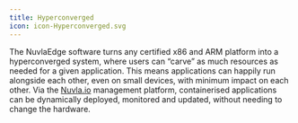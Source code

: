 ```yaml
---
title: Hyperconverged
icon: icon-Hyperconverged.svg
---
```


The NuvlaEdge software turns any certified x86 and ARM platform into a hyperconverged system, where users can “carve” as much resources as needed for a given application. This means applications can happily run alongside each other, even on small devices, with minimum impact on each other. Via the&nbsp;<a href="/nuvla/platform">Nuvla.io</a>&nbsp;management platform, containerised applications can be dynamically deployed, monitored and updated, without needing to change the hardware.
